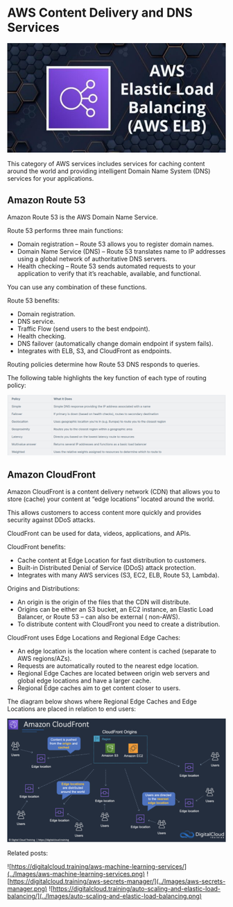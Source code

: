 # AWS Content Delivery and DNS Services

![aws_elastic_load_balancing](../Images/aws_elastic_load_balancing.png)

This category of AWS services includes services for caching content around the world and providing intelligent Domain
Name System (DNS) services for your applications.

## Amazon Route 53

Amazon Route 53 is the AWS Domain Name Service.

Route 53 performs three main functions:

* Domain registration – Route 53 allows you to register domain names.
* Domain Name Service (DNS) – Route 53 translates name to IP addresses using a global network of authoritative DNS
  servers.
* Health checking – Route 53 sends automated requests to your application to verify that it’s reachable, available, and
  functional.

You can use any combination of these functions.

Route 53 benefits:

* Domain registration.
* DNS service.
* Traffic Flow (send users to the best endpoint).
* Health checking.
* DNS failover (automatically change domain endpoint if system fails).
* Integrates with ELB, S3, and CloudFront as endpoints.

Routing policies determine how Route 53 DNS responds to queries.

The following table highlights the key function of each type of routing policy:

![aws_type_routing_policy](../Images/aws_type_routing_policy.png)

## Amazon CloudFront

Amazon CloudFront is a content delivery network (CDN) that allows you to store (cache) your content at “edge locations”
located around the world.

This allows customers to access content more quickly and provides security against DDoS attacks.

CloudFront can be used for data, videos, applications, and APIs.

CloudFront benefits:

* Cache content at Edge Location for fast distribution to customers.
* Built-in Distributed Denial of Service (DDoS) attack protection.
* Integrates with many AWS services (S3, EC2, ELB, Route 53, Lambda).

Origins and Distributions:

* An origin is the origin of the files that the CDN will distribute.
* Origins can be either an S3 bucket, an EC2 instance, an Elastic Load Balancer, or Route 53 – can also be external (
  non-AWS).
* To distribute content with CloudFront you need to create a distribution.

CloudFront uses Edge Locations and Regional Edge Caches:

* An edge location is the location where content is cached (separate to AWS regions/AZs).
* Requests are automatically routed to the nearest edge location.
* Regional Edge Caches are located between origin web servers and global edge locations and have a larger cache.
* Regional Edge caches aim to get content closer to users.

The diagram below shows where Regional Edge Caches and Edge Locations are placed in relation to end users:

![aws-cloudfront-edge-cache](../Images/aws-cloudfront-edge-cache.png)

Related posts:

![https://digitalcloud.training/aws-machine-learning-services/](../Images/aws-machine-learning-services.png)
![https://digitalcloud.training/aws-secrets-manager/](../Images/aws-secrets-manager.png)
![https://digitalcloud.training/auto-scaling-and-elastic-load-balancing/](../Images/auto-scaling-and-elastic-load-balancing.png)